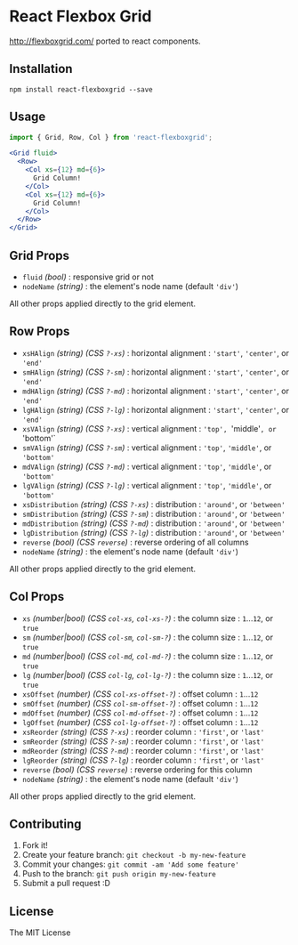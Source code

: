 # React Flexbox Grid

http://flexboxgrid.com/ ported to react components.

## Installation

```
npm install react-flexboxgrid --save
```

## Usage

```jsx
import { Grid, Row, Col } from 'react-flexboxgrid';

<Grid fluid>
  <Row>
    <Col xs={12} md={6}>
      Grid Column!
    </Col>
    <Col xs={12} md={6}>
      Grid Column!
    </Col>
  </Row>
</Grid>
```

## Grid Props

* `fluid` *(bool)* : responsive grid or not
* `nodeName` *(string)* : the element's node name (default `'div'`)

All other props applied directly to the grid element.


## Row Props

* `xsHAlign` *(string)* *(CSS `?-xs`)* : horizontal alignment : `'start'`, `'center'`, or `'end'`
* `smHAlign` *(string)* *(CSS `?-sm`)* : horizontal alignment : `'start'`, `'center'`, or `'end'`
* `mdHAlign` *(string)* *(CSS `?-md`)* : horizontal alignment : `'start'`, `'center'`, or `'end'`
* `lgHAlign` *(string)* *(CSS `?-lg`)* : horizontal alignment : `'start'`, `'center'`, or `'end'`
* `xsVAlign` *(string)* *(CSS `?-xs`)* : vertical alignment : `'top', `'middle'`, or `'bottom'`
* `smVAlign` *(string)* *(CSS `?-sm`)* : vertical alignment : `'top'`, `'middle'`, or `'bottom'`
* `mdVAlign` *(string)* *(CSS `?-md`)* : vertical alignment : `'top'`, `'middle'`, or `'bottom'`
* `lgVAlign` *(string)* *(CSS `?-lg`)* : vertical alignment : `'top'`, `'middle'`, or `'bottom'`
* `xsDistribution` *(string)* *(CSS `?-xs`)* : distribution : `'around'`, or `'between'`
* `smDistribution` *(string)* *(CSS `?-sm`)* : distribution : `'around'`, or `'between'`
* `mdDistribution` *(string)* *(CSS `?-md`)* : distribution : `'around'`, or `'between'`
* `lgDistribution` *(string)* *(CSS `?-lg`)* : distribution : `'around'`, or `'between'`
* `reverse` *(bool)* *(CSS `reverse`)* : reverse ordering of all columns
* `nodeName` *(string)* : the element's node name (default `'div'`)

All other props applied directly to the grid element.


## Col Props

* `xs` *(number|bool)* *(CSS `col-xs`, `col-xs-?`)* : the column size : `1`...`12`, or `true`
* `sm` *(number|bool)* *(CSS `col-sm`, `col-sm-?`)* : the column size : `1`...`12`, or `true`
* `md` *(number|bool)* *(CSS `col-md`, `col-md-?`)* : the column size : `1`...`12`, or `true`
* `lg` *(number|bool)* *(CSS `col-lg`, `col-lg-?`)* : the column size : `1`...`12`, or `true`
* `xsOffset` *(number)* *(CSS `col-xs-offset-?`)* : offset column : `1`...`12`
* `smOffset` *(number)* *(CSS `col-sm-offset-?`)* : offset column : `1`...`12`
* `mdOffset` *(number)* *(CSS `col-md-offset-?`)* : offset column : `1`...`12`
* `lgOffset` *(number)* *(CSS `col-lg-offset-?`)* : offset column : `1`...`12`
* `xsReorder` *(string)* *(CSS `?-xs`)* : reorder column : `'first'`, or `'last'`
* `smReorder` *(string)* *(CSS `?-sm`)* : reorder column : `'first'`, or `'last'`
* `mdReorder` *(string)* *(CSS `?-md`)* : reorder column : `'first'`, or `'last'`
* `lgReorder` *(string)* *(CSS `?-lg`)* : reorder column : `'first'`, or `'last'`
* `reverse` *(bool)* *(CSS `reverse`)* : reverse ordering for this column
* `nodeName` *(string)* : the element's node name (default `'div'`)

All other props applied directly to the grid element.


## Contributing

1. Fork it!
2. Create your feature branch: `git checkout -b my-new-feature`
3. Commit your changes: `git commit -am 'Add some feature'`
4. Push to the branch: `git push origin my-new-feature`
5. Submit a pull request :D


## License

The MIT License
